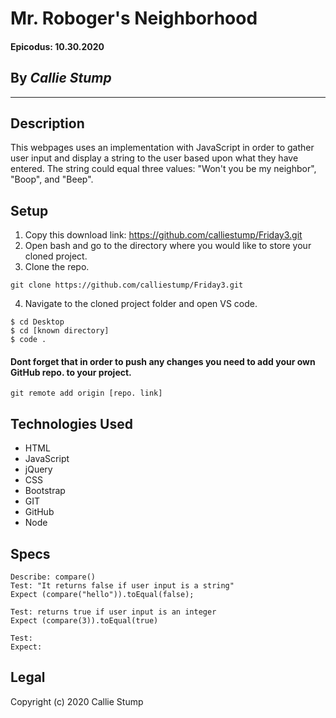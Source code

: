 # Mr. Roboger's Neighborhood

#### **Epicodus: 10.30.2020**

## By _Callie Stump_
---
## **Description**
This webpages uses an implementation with JavaScript in order to gather user input and display a string to the user based upon what they have entered. The string could equal three values: "Won't you be my neighbor", "Boop", and "Beep".

## **Setup**
1. Copy this download link: https://github.com/calliestump/Friday3.git
2. Open bash and go to the directory where you would like to store your cloned project.
3. Clone the repo.
```
git clone https://github.com/calliestump/Friday3.git
```
4. Navigate to the cloned project folder and open VS code.
```
$ cd Desktop
$ cd [known directory]
$ code .
```
#### Dont forget that in order to push any changes you need to add your own GitHub repo. to your project.
```
git remote add origin [repo. link]
```
## **Technologies Used**
* HTML
* JavaScript
* jQuery
* CSS
* Bootstrap
* GIT
* GitHub
* Node

## **Specs**
```
Describe: compare()
Test: "It returns false if user input is a string"
Expect (compare("hello")).toEqual(false);
```
```
Test: returns true if user input is an integer
Expect (compare(3)).toEqual(true)
```
```
Test:
Expect:
```
## Legal
Copyright (c) 2020 Callie Stump
